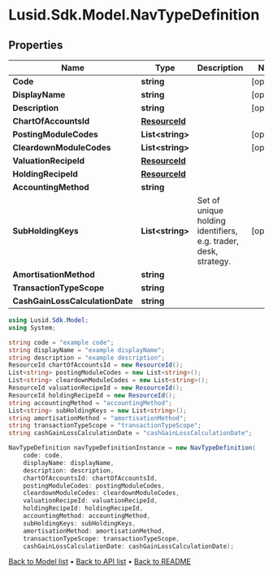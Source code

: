 # Lusid.Sdk.Model.NavTypeDefinition

## Properties

Name | Type | Description | Notes
------------ | ------------- | ------------- | -------------
**Code** | **string** |  | [optional] 
**DisplayName** | **string** |  | [optional] 
**Description** | **string** |  | [optional] 
**ChartOfAccountsId** | [**ResourceId**](ResourceId.md) |  | 
**PostingModuleCodes** | **List&lt;string&gt;** |  | [optional] 
**CleardownModuleCodes** | **List&lt;string&gt;** |  | [optional] 
**ValuationRecipeId** | [**ResourceId**](ResourceId.md) |  | 
**HoldingRecipeId** | [**ResourceId**](ResourceId.md) |  | 
**AccountingMethod** | **string** |  | 
**SubHoldingKeys** | **List&lt;string&gt;** | Set of unique holding identifiers, e.g. trader, desk, strategy. | [optional] 
**AmortisationMethod** | **string** |  | 
**TransactionTypeScope** | **string** |  | 
**CashGainLossCalculationDate** | **string** |  | 

```csharp
using Lusid.Sdk.Model;
using System;

string code = "example code";
string displayName = "example displayName";
string description = "example description";
ResourceId chartOfAccountsId = new ResourceId();
List<string> postingModuleCodes = new List<string>();
List<string> cleardownModuleCodes = new List<string>();
ResourceId valuationRecipeId = new ResourceId();
ResourceId holdingRecipeId = new ResourceId();
string accountingMethod = "accountingMethod";
List<string> subHoldingKeys = new List<string>();
string amortisationMethod = "amortisationMethod";
string transactionTypeScope = "transactionTypeScope";
string cashGainLossCalculationDate = "cashGainLossCalculationDate";

NavTypeDefinition navTypeDefinitionInstance = new NavTypeDefinition(
    code: code,
    displayName: displayName,
    description: description,
    chartOfAccountsId: chartOfAccountsId,
    postingModuleCodes: postingModuleCodes,
    cleardownModuleCodes: cleardownModuleCodes,
    valuationRecipeId: valuationRecipeId,
    holdingRecipeId: holdingRecipeId,
    accountingMethod: accountingMethod,
    subHoldingKeys: subHoldingKeys,
    amortisationMethod: amortisationMethod,
    transactionTypeScope: transactionTypeScope,
    cashGainLossCalculationDate: cashGainLossCalculationDate);
```

[Back to Model list](../README.md#documentation-for-models) &#8226; [Back to API list](../README.md#documentation-for-api-endpoints) &#8226; [Back to README](../README.md)
